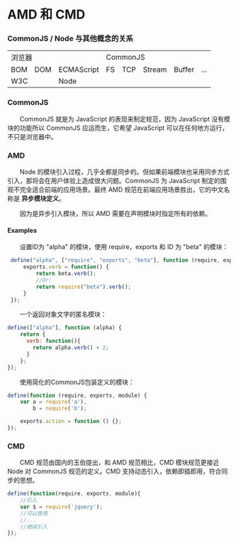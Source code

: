 # AMD 和 CMD

### CommonJS / Node 与其他概念的关系
<table align="center">
   <tr>
        <td text-align:center colspan="3">浏览器</td>
        <td colspan="5">CommonJS</td>  
   </tr>
   <tr>
   	<td>BOM</td>
	<td>DOM</td>
	<td>ECMAScript</td>
	<td>FS</td>
	<td>TCP</td>
	<td>Stream</td>
	<td>Buffer</td>
	<td>...</td>
   </tr>
   <tr>
        <td colspan="2">W3C</td>
        <td colspan="6">Node</td> 
   </tr>
</table>


### CommonJS
　　CommonJS 就是为 JavaScript 的表现来制定规范，因为 JavaScript 没有模块的功能所以 CommonJS 应运而生，它希望 JavaScript 可以在任何地方运行，不只是浏览器中。
  
  
### AMD
　　Node 的模块引入过程，几乎全都是同步的。但如果前端模块也采用同步方式引入，那将会在用户体验上造成很大问题。CommonJS 为 JavaScript 制定的围观不完全适合前端的应用场景。最终 AMD 规范在前端应用场景胜出，它的中文名称是 **异步模块定义**。
  
　　因为是异步引入模块，所以 AMD 需要在声明模块时指定所有的依赖。
#### Examples
　　设置ID为 "alpha" 的模块，使用 require，exports 和 ID 为 "beta" 的模块：
  ```javascript
   define("alpha", ["require", "exports", "beta"], function (require, exports, beta) {
       exports.verb = function() {
           return beta.verb();
           //Or:
           return require("beta").verb();
       }
   });
  ```
  
　　一个返回对象文字的匿名模块：
   ```javascript
   define(["alpha"], function (alpha) {
       return {
         verb: function(){
           return alpha.verb() + 2;
         }
       };
   });
   ```
　　使用简化的CommonJS包装定义的模块：
   ```javascript
   define(function (require, exports, module) {
       var a = require('a'),
           b = require('b');

       exports.action = function () {};
   });
   ```
### CMD
　　CMD 规范由国内的玉伯提出，和 AMD 规范相比，CMD 模块规范更接近 Node 对 CommonJS 规范的定义。CMD 支持动态引入，依赖即插即用，符合同步的思想。
  ```javascript
  define(function(require, exports, module){
      //引入
      var $ = require('jquery');
      //可以使用
      //...
      //继续引入
  });
  ```

